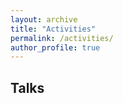 ```yaml
---
layout: archive
title: "Activities"
permalink: /activities/
author_profile: true
---
```


Talks
------

